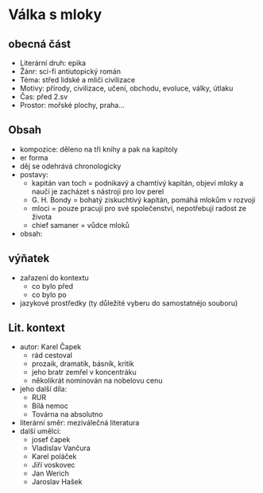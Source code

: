 # Válka s mloky

## obecná část

- Literární druh: epika
- Žánr: sci-fi antiutopický román
- Téma: střed lidské a mličí civilizace
- Motivy: přírody, civilizace, učení, obchodu, evoluce, války, útlaku
- Čas: před 2.sv
- Prostor: mořské plochy, praha...

## Obsah

- kompozice: děleno na tři knihy a pak na kapitoly
- er forma
- děj se odehrává chronologicky
- postavy:
  - kapitán van toch = podnikavý a chamtivý kapitán, objeví mloky a naučí je zacházet s nástroji pro lov perel
  - G. H. Bondy = bohatý ziskuchtivý kapitán, pomáhá mlokům v rozvoji
  - mloci = pouze pracují pro své společenství, nepotřebují radost ze života
  - chief samaner = vůdce mloků
- obsah:

## výňatek

- zařazení do kontextu
  - co bylo před
  - co bylo po
- jazykové prostředky (ty důležité vyberu do samostatnéjo souboru)

## Lit. kontext

- autor: Karel Čapek
  - rád cestoval
  - prozaik, dramatik, básník, kritik
  - jeho bratr zemřel v koncentráku
  - několikrát nominován na nobelovu cenu
- jeho další díla:
  - RUR
  - Bílá nemoc
  - Továrna na absolutno
- literární směr: meziválečná literatura
- další umělci:
  - josef čapek
  - Vladislav Vančura
  - Karel poláček
  - Jiří voskovec
  - Jan Werich
  - Jaroslav Hašek

